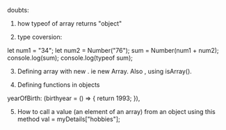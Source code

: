 doubts:

1. how typeof of array returns "object"

2. type coversion:

let num1 = "34";
let num2 = Number("76");
sum = Number(num1 + num2);
console.log(sum);
console.log(typeof sum); 

3. Defining array with new . ie new Array.
Also , using isArray().

4. Defining functions in objects

  yearOfBirth: (birthyear = () => {
    return 1993;
  }),

5. How to call a value (an element of an array) from an object using this method
val = myDetails["hobbies"];
